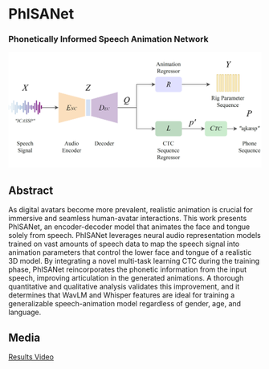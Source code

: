 # PhISANet
### Phonetically Informed Speech Animation Network

![Model Diagram](images/model_diagram.png)

## Abstract

As digital avatars become more prevalent, realistic animation is crucial for immersive and seamless human-avatar interactions. This work presents PhISANet, an encoder-decoder model that animates the face and tongue solely from speech. PhISANet leverages neural audio representation models trained on vast amounts of speech data to map the speech signal into animation parameters that control the lower face and tongue of a realistic 3D model. By integrating a novel multi-task learning CTC during the training phase, PhISANet reincorporates the phonetic information from the input speech, improving articulation in the generated animations. A thorough quantitative and qualitative analysis validates this improvement, and it determines that WavLM and Whisper features are ideal for training a generalizable speech-animation model regardless of gender, age, and language.

## Media

[Results Video]([https://drive.google.com/file/d/1bAPRfRS1lV17zcG38dqpKydMbFarNsUX/view?usp=drive_link](https://speechanim.s3.amazonaws.com/phisanet/PhISANet_demo_reel.mp4.mp4)https://speechanim.s3.amazonaws.com/phisanet/PhISANet_demo_reel.mp4.mp4)

